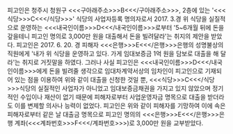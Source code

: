 피고인은 청주시 청원구 <<<구아래주소>>>B<<</구아래주소>>>, 2층에 있는 '<<<식당>>>C<<</식당>>>' 식당의 사업자등록 명의자로서 2017. 3.경 위 식당을 실질적으로 운영하는 <<<내국인이름>>>D<<</내국인이름>>>로부터 '5~6개월 뒤에 돈을 갚을테니 피고인 명의로 3,000만 원을 대출해서 돈을 빌려달라'는 취지의 제안을 받았다.
피고인은 2017. 6. 20. 경 피해자 <<<은행>>>E<<</은행>>>은행의 성명불상의 직원에게 '내가 위 식당을 운영하고 있다. 가게 임대보증금 1억 원을 담보로 대출을 해 달라'는 취지로 거짓말을 하였다.
그러나 사실 피고인은 <<<내국인이름>>>D<<</내국인이름>>>에게 돈을 빌려줄 생각으로 임대차계약서상의 임차인이 피고인으로 기재되어 있는 점을 이용하여 위와 같이 대출을 신청한 것일 뿐, <<<식당>>>C<<</식당>>>식당의 실질적인 사업자가 아니었고 임대보증금채권을 가지고 있지 않았으며 정기적인 수입이나 재산이 없기 때문에 피해자로부터 사업운영자금 명목으로 대출을 받더라도 이를 변제할 의사나 능력이 없었다.
피고인은 위와 같이 피해자를 기망하여 이에 속은 피해자로부터 같은 날 대출금 명목으로 피고인 명의의 <<<은행>>>E<<</은행>>>은행 계좌(<<<계좌번호>>>F<<</계좌번호>>>)로 3,000만 원을 교부받았다.